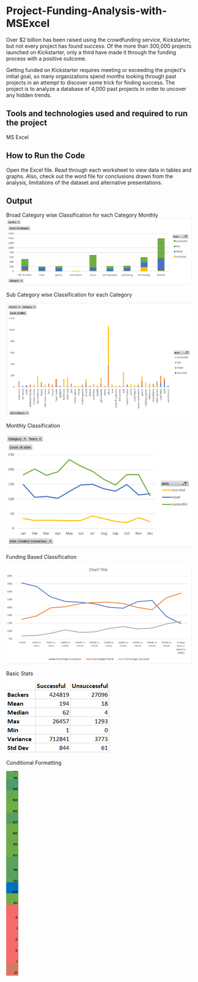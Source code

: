 # Project-Funding-Analysis-with-MSExcel
Over $2 billion has been raised using the crowdfunding service, Kickstarter, but not every project has found success. Of the more than 300,000 projects launched on Kickstarter, only a third have made it through the funding process with a positive outcome.

Getting funded on Kickstarter requires meeting or exceeding the project's initial goal, so many organizations spend months looking through past projects in an attempt to discover some trick for finding success. The project is to analyze a database of 4,000 past projects in order to uncover any hidden trends.

## Tools and technologies used and required to run the project
MS Excel

## How to Run the Code
Open the Excel file. Read through each worksheet to view data in tables and graphs. Also, check out the word file for conclusions drawn from the analysis, limitations of the dataset and alternative presentations.

## Output

Broad Category wise Classification for each Category
Monthly
![output](images/Capture.PNG)

Sub Category wise Classification for each Category

![output](images/Capture1.PNG)

Monthly Classification

![output](images/Capture2.PNG)

Funding Based Classification

![output](images/Capture3.PNG)

Basic Stats

![output](images/Capture4.PNG)

Conditional Formatting

![output](images/Capture5.PNG)
